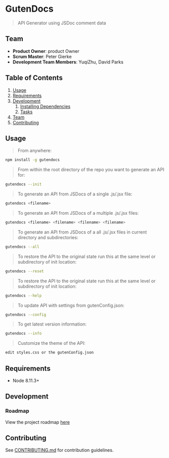 # GutenDocs

> API Generator using JSDoc comment data

## Team

- **Product Owner**: product Owner
- **Scrum Master**: Peter Gierke
- **Development Team Members**: YuqiZhu, David Parks

## Table of Contents

1. [Usage](#Usage)
1. [Requirements](#requirements)
1. [Development](#development)
   1. [Installing Dependencies](#installing-dependencies)
   1. [Tasks](#tasks)
1. [Team](#team)
1. [Contributing](#contributing)

## Usage

> From anywhere:

```sh
npm install -g gutendocs
```

> From within the root directory of the repo you want to generate an API for:

```sh
gutendocs --init
```

> To generate an API from JSDocs of a single .js/.jsx file:
```sh
gutendocs <filename>
```
> To generate an API from JSDocs of a multiple .js/.jsx files:
```sh
gutendocs <filename> <filename> <filename> <filename>
```
> To generate an API from JSDocs of a all .js/.jsx files in current directory and subdirectories:
```sh
gutendocs --all
```

> To restore the API to the original state run this at the same level or subdirectory of init location:
```sh
gutendocs --reset
```

> To restore the API to the original state run this at the same level or subdirectory of init location:
```sh
gutendocs --help
```

> To update API with settings from gutenConfig.json:
```sh
gutendocs --config
```

> To get latest version information:
```sh
gutendocs --info
```

> Customize the theme of the API:
```sh
edit styles.css or the gutenConfig.json
```

## Requirements

- Node 8.11.3+

## Development

### Roadmap

View the project roadmap [here](LINK_TO_PROJECT_ISSUES)

## Contributing

See [CONTRIBUTING.md](_CONTRIBUTING.md) for contribution guidelines.
